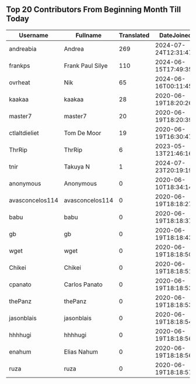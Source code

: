 ## Top 20 Contributors From Beginning Month Till Today ##
|Username|Fullname|Translated|DateJoined|Language|
|--------|--------|----------|----------|-------|
|andreabia|Andrea|269|2024-07-24T12:31:47.|it|
|frankps|Frank Paul Silye|110|2024-06-15T17:49:35.|nb_NO|
|ovrheat|Nik|65|2024-06-16T00:11:45.||
|kaakaa|kaakaa|28|2020-06-19T18:20:26Z|ja|
|master7|master7|20|2020-06-19T18:20:39.|pl|
|ctlaltdieliet|Tom De Moor|19|2020-06-19T16:30:47Z|nl|
|ThrRip|ThrRip|6|2023-05-13T21:46:16.|zh_Hans|
|tnir|Takuya N|1|2024-07-23T20:19:19.||
|anonymous|Anonymous|0|2020-06-10T18:34:14.||
|avasconcelos114|avasconcelos114|0|2020-06-19T18:18:27Z||
|babu|babu|0|2020-06-19T18:18:37.||
|gb|gb|0|2020-06-19T18:18:43.||
|wget|wget|0|2020-06-19T18:18:50Z|ro|
|Chikei|Chikei|0|2020-06-19T18:18:51Z|zh_Hant|
|cpanato|Carlos Panato|0|2020-06-19T18:18:53Z||
|thePanz|thePanz|0|2020-06-19T18:18:53Z||
|jasonblais|jasonblais|0|2020-06-19T18:18:54Z||
|hhhhugi|hhhhugi|0|2020-06-19T18:18:56.||
|enahum|Elias  Nahum|0|2020-06-19T18:18:56Z|es|
|ruza|ruza|0|2020-06-19T18:18:57.||
